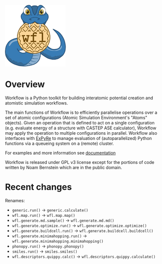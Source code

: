 <img src="docs/wf_logo_final.png" width=200>

# Overview

Workflow is a Python toolkit for building interatomic potential creation and atomistic simulation workflows. 

The main functions of Workflow is to efficiently parallelise operations over a set of atomic configurations (Atomic Simulation Environment's "Atoms" objects). Given an operation that is defined to act on a single configuration (e.g. evaluate energy of a structure with CASTEP ASE calculator), Workflow may apply the operation to multiple configurations in parallel. Workflow also interfaces with [ExPyRe](https://github.com/libAtoms/ExPyRe/tree/main/expyre) to manage evaluation of (autoparallelized) Python functions via a queueing system on a (remote) cluster. 

For examples and more information see [documentation](https://libatoms.github.io/workflow/)

Workflow is released under GPL v3 license except for the portions of code written by Noam Bernstein which are in the public domain. 


# Recent changes

Renames:

- `generic.run()` -> `generic.calculate()`
- `wfl.map.run()` -> `wfl.map.map()` 
- `wfl.generate.md.sample()` -> `wfl.generate.md.md()`
- `wfl.generate.optimize.run()` -> `wfl.generate.optimize.optimize()`
- `wfl.generate.buildcell.run()` -> `wfl.generate.buildcell.buildcell()`
- `wfl.generate.minimahopping.run()` -> `wfl.generate.minimahopping.minimahopping()`
- `phonopy.run()` -> `phonopy.phonopy()`
- `smiles.run()` -> `smiles.smiles()`
- `wfl.descriptors.quippy.calc()` -> `wfl.descriptors.quippy.calculate()`


